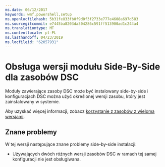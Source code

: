 ```yaml
---
ms.date: 06/12/2017
keywords: wmf,powershell,setup
ms.openlocfilehash: 5b31fe833fb0f9d0f3f2733e777e4608a697d583
ms.sourcegitcommit: e7445ba8203da304286c591ff513900ad1c244a4
ms.translationtype: MT
ms.contentlocale: pl-PL
ms.lasthandoff: 04/23/2019
ms.locfileid: "62057931"
---
```

# <a name="side-by-side-module-versioning-support-for-dsc-resources"></a>Obsługa wersji modułu Side-By-Side dla zasobów DSC

Moduły zawierające zasoby DSC może być instalowany side-by-side i konfiguracjach DSC można użyć określonej wersji zasobu, który jest zainstalowany w systemie.

Aby uzyskać więcej informacji, zobacz [korzystanie z zasobów z wieloma wersjami](https://msdn.microsoft.com/powershell/dsc/sxsresource).

## <a name="known-issues"></a>Znane problemy

W tej wersji następujące znane problemy side-by-side instalacji:

-   Używających dwóch różnych wersji zasobów DSC w ramach tej samej konfiguracji nie jest obsługiwana.
